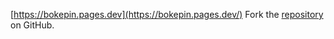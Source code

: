 [https://bokepin.pages.dev](https://bokepin.pages.dev/)
Fork the [repository](https://github.com/somisaldo7) on GitHub.
